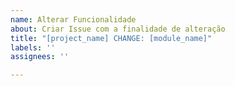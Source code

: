 ```yaml
---
name: Alterar Funcionalidade
about: Criar Issue com a finalidade de alteração
title: "[project_name] CHANGE: [module_name]"
labels: ''
assignees: ''

---
```



